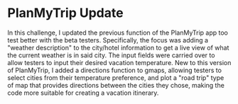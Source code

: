 # PlanMyTrip Update
In this challenge, I updated the previous function of the PlanMyTrip app too test better with the beta testers. Specifically, the focus was adding a "weather description" to the city/hotel information to get a live view of what the current weather is in said city. The input fields were carried over to allow testers to input their desired vacation temperature. New to this version of PlanMyTrip, I added a directions function to gmaps, allowing testers to select cities from their temperature preference, and plot a "road trip" type of map that provides directions between the cities they chose, making the code more suitable for creating a vacation itinerary.
